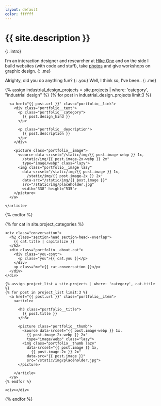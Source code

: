 ```yaml
---
layout: default
color: ffffff
---
```




# {{ site.description }}
{: .intro}

I’m an interaction designer and researcher at [Hike One](https://hike.one/) and on the side I build websites (with code and stuff), take [photos](https://photos.fmjansen.com) and give workshops on graphic design.
{: .me}

Alrighty, did you do anything fun?
{: .you}
Well, I think so, I’ve been..
{: .me}

<section class="portfolio portfolio--industrial" id="projects">

  {% assign industrial_design_projects = site.projects | where: 'category', "industrial design" %}
  {% for post in industrial_design_projects limit:3 %}
    <article class="portfolio__industrial">

      <a href="{{ post.url }}" class="portfolio__link">
        <div class="portfolio__text">
          <p class="portfolio__category">
            {{ post.design_kind }}
          </p>

          <p class="portfolio__description">
            {{ post.description }}
          </p>
        </div>

        <picture class="portfolio__image">
          <source data-srcset="/static/img/{{ post.image-webp }} 1x,
            /static/img/{{ post.image-2x-webp }} 2x"
            type="image/webp" class="lazy">
          <img class="portfolio__image lazy"
            data-srcset="/static/img/{{ post.image }} 1x,
              /static/img/{{ post.image-2x }} 2x"
            data-src="/static/img/{{ post.image }}"
            src="/static/img/placeholder.jpg"
            width="338" height="535">
        </picture>
      </a>

    </article>
  {% endfor %}

  <div></div>
</section>

{% for cat in site.project_categories %}
  <section class="portfolio portfolio--other"
    id="{{ cat.title | url_encode }}">

    <div class="conversation">
      <h2 class="section-head section-head--overlap">
        {{ cat.title | capitalize }}
      </h2>
      <div class="portfolio__about-cat">
        <div class="you-cont">
          <p class="you">{{ cat.you }}</p>
        </div>
        <p class="me">{{ cat.conversation }}</p>
      </div>
    </div>

    {% assign project_list = site.projects | where: 'category', cat.title %}
    {% for post in project_list limit:3 %}
      <a href="{{ post.url }}" class="portfolio__item">
        <article>

          <h3 class="portfolio__title">
            {{ post.title }}
          </h3>

          <picture class="portfolio__thumb">
            <source data-srcset="{{ post.image-webp }} 1x,
              {{ post.image-2x-webp }} 2x"
              type="image/webp" class="lazy">
            <img class="portfolio__thumb lazy"
              data-srcset="{{ post.image }} 1x,
                {{ post.image-2x }} 2x"
              data-src="{{ post.image }}"
              src="/static/img/placeholder.jpg">
          </picture>

        </article>
      </a>
    {% endfor %}

    <div></div>
  </section>
{% endfor %}
